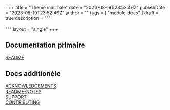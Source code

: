 +++
title = "Thème minimale"
date = "2023-08-19T23:52:49Z"
publishDate = "2023-08-19T23:52:49Z"
author = ""
tags = [
	"module-docs"
]
draft = true
description = """\
\
"""
layout = "single"
+++

## Documentation primaire

[README](README.md)  

## Docs additionèle

[ACKNOWLEDGEMENTS](docs/ACKNOWLEDGEMENTS.md)  
[README-NOTES](docs/README-NOTES.md)  
[SUPPORT](docs/SUPPORT.md)  
[CONTRIBUTING](docs/CONTRIBUTING.md)
